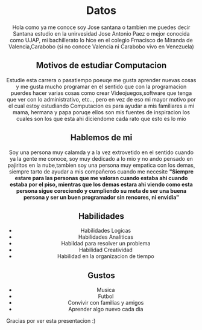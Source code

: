 <div align = "center">
<h1>Datos</h1>
<p>Hola como ya me conoce soy Jose santana o tambien me puedes decir Santana estudio en la unirvesidad Jose Antonio Paez o mejor conocida como UJAP, mi bachillerato lo hice en el colegio Frnacisco de Miranda de Valencia,Carabobo (si no conoce Valencia ni Carabobo vivo en Venezuela)</p>
<h2>Motivos de estudiar Computacion</h2>
<p>Estudie esta carrera o pasatiempo poeuqe me gusta aprender nuevas cosas y me gusta mucho programar en el sentido que con la programacion puerdes hacer varias cosas como crear Videojuegos,software que tenga que ver con lo administrativo, etc.., pero en vez de eso mi mayor motivo por el cual estoy estudiando Computacion es para ayudar a mis familiares a mi mama, hermana y papa poruqe ellos son mis fuentes de inspiracion los cuales son los que esta ahi diciendome cada rato que esto es lo mio</p>


<h2>Hablemos de mi</h2>
<p>Soy una persona muy calamda y a la vez extrovetido en el sentido cuando ya la gente me conoce, soy muy dedicado a lo mio y no ando pensado en pajiritos en la nube,tambien soy una persona muy empatica con los demas, siempre tarto de ayudar a mis compañeros cuando me necesite <b>"Siempre estare para las personas que me valoran cuando estaba ahi cuando estaba por el piso, mientras que los demas estara ahi viendo como esta persona sigue coreciendo y cumpliendo su meta de ser una buena persona y ser un buen programador sin rencores, ni envidia"</b></p>
</div>
<div align = "center">
  <h2>Habilidades</h2>
<ul list-style = none>
  <li>Habilidades Logicas</li>
  <li>Habilidades Analiticas</li>
  <li>Habildad para resolver un problema</li>
  <li>Habilidad Creatividad</li>
  <li>Habilidad en la organizacion de tiempo</li>
</ul>

<h2>Gustos</h2>
<ul>
  <li>Musica</li>
  <li>Futbol</li>
  <li>Convivir con familias y amigos</li>
  <li>Aprender algo nuevo cada dia</li>
</ul>
</div>


<p>Gracias por ver esta presentacion :)</p>
